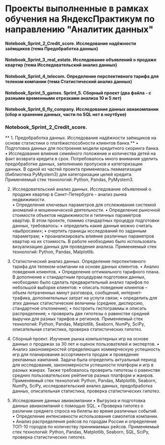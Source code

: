 # Проекты выполненные в рамках обучения на ЯндексПрактикум по направлению "Аналитик данных"   
#### Notebook_Sprint_2_Credit_score. Исследование надёжности заёмщиков (тема Предобработка данных)  
#### Notebook_Sprint_3_real_estate. Исследование объявлений о продаже квартир  (тема Исследовательский анализ данных)   
#### Notebook_Sprint_4_telecom. Определение перспективного тарифа для телеком компании  (тема Статистический анализ данных)   
#### Notebook_Sprint_5_games. Sprint_5. Сборный проект (два файла - с разными временными отрезками анализа 10 и 5 лет)   
#### Notebook_Sprint_6_fly_company. Исследование данных авиакомпании (сбор и хранение данных, части по SQL нет в ноутбуке)

### Notebook_Sprint_2_Credit_score.
** 1. Предобработка данных. Исследование надёжности заёмщиков на основе статистики о платёжеспособности клиентов банка.** 
•	Подготовка данных для построения модели кредитного скоринга банка. 
•	Исследование влияния семейного положение и количества детей на факт возврата кредита в срок.
Потребовалось много внимания уделить предобработке данных, заполнению пропусков и категоризации данных. В одной из частей проекта применялась лемматизация (библиотека PyMystem3) для категоризации целей кредита. 
Применяемый стек технологий: Python, Pandas, PyMystem3.

2. Исследовательский анализ данных. Исследование объявлений о продаже квартир в Санкт-Петербурге - анализ рынка недвижимости.  
•	Определение ключевых параметров для отслеживания системой аномалий и мошеннической деятельности.
•	Определение рыночной стоимости объектов недвижимости и типичных параметров квартир.
В этом проекте, помимо стандартных процедур подготовки данных, требовалось:
•	определить какие данные можно считать «выбросами»;
•	очертить границы исследований по заданным параметрам;
•	проанализировать влияние различных параметров квартир на их стоимость.
В работе необходимо было использовать визуализацию данных для проведения анализа.
Применяемый стек технологий: Python, Pandas, Matplotlib.

3. Статистический анализ данных. Определение перспективного тарифа для телеком-компании на основе данных клиентов.
•	Анализ поведения клиентов.
•	Определение оптимального тарифного плана.
В дополнение к стандартным процедурам подготовки данных, необходимо было сделать предварительный анализ тарифов по небольшой выборке клиентов:
•	описать поведение клиентов – объем потраченных минут разговора, сообщений, интернет-трафика, дополнительных затрат на услуги связи;
•	определить для этих данных статистические  величины (среднее, дисперсию, стандартное отклонение);
•	построить гистограммы и описать распределения;
•	проверить две гипотезы о равенстве средней выручки для  разных тарифов и регионов.
Применяемый стек технологий: Python, Pandas, Matplotlib, Seaborn, NumPy, SciPy, описательная статистика, проверка статистических гипотез.

4. Сборный проект. Изучение рынка компьютерных игр на основе данных о продажах за 30 лет и оценок пользователей и экспертов.
•	 Анализ закономерностей определяющих коммерческую успешность игр для планирования ассортимента продаж и проведения рекламных кампаний.
Задача была определить актуальный период для исследования, закономерности успешности платформ и игр в разных жанрах. Также требовалось проверить гипотезы о равенстве средних пользовательских рейтингов разных платформ и жанров.
Применяемый стек технологий: Python, Pandas, Matplotlib, Seaborn, NumPy, SciPy, исследовательский анализ данных, предобработка данных, описательная статистика, проверка статистических гипотез.

5. Исследование данных авиакомпании
•	Выгрузка и подготовка данных авиакомпаний с помощью SQL.
•	Проверка гипотез о различии среднего спроса на билеты во время различных событий. 
•	Определение интенсивности использования самолетов компании.
•	Анализ распределения рейсов по городам России и определение ТОП-10 городов по количеству принимаемых рейсов.
Применяемый стек технологий: Python, Pandas, Matplotlib, Seaborn,	SQL, SciPy, проверка статистических гипотез.
